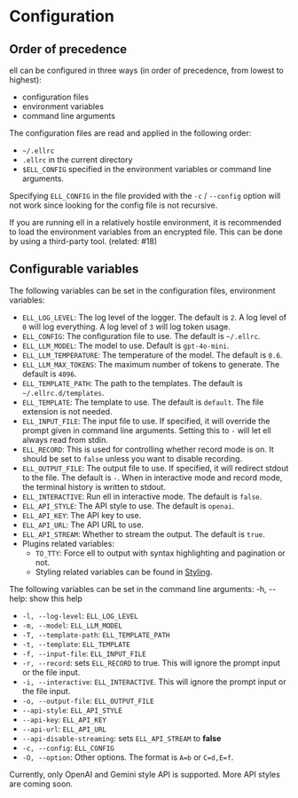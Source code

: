 # Configuration

## Order of precedence

ell can be configured in three ways (in order of precedence, from lowest to highest):

- configuration files
- environment variables
- command line arguments

The configuration files are read and applied in the following order:

- `~/.ellrc`
- `.ellrc` in the current directory
- `$ELL_CONFIG` specified in the environment variables or command line arguments.

Specifying `ELL_CONFIG` in the file provided with the `-c` / `--config` option will not work since looking for the config file is not recursive.

If you are running ell in a relatively hostile environment, it is recommended to load the environment variables from an encrypted file. This can be done by using a third-party tool. (related: #18)

## Configurable variables

The following variables can be set in the configuration files, environment variables:

- `ELL_LOG_LEVEL`: The log level of the logger. The default is `2`. A log level of `0` will log everything. A log level of `3` will log token usage.
- `ELL_CONFIG`: The configuration file to use. The default is `~/.ellrc`.
- `ELL_LLM_MODEL`: The model to use. Default is `gpt-4o-mini`.
- `ELL_LLM_TEMPERATURE`: The temperature of the model. The default is `0.6`.
- `ELL_LLM_MAX_TOKENS`: The maximum number of tokens to generate. The default is `4096`.
- `ELL_TEMPLATE_PATH`: The path to the templates. The default is `~/.ellrc.d/templates`.
- `ELL_TEMPLATE`: The template to use. The default is `default`. The file extension is not needed.
- `ELL_INPUT_FILE`: The input file to use. If specified, it will override the prompt given in command line arguments. Setting this to `-` will let ell always read from stdin. 
- `ELL_RECORD`: This is used for controlling whether record mode is on. It should be set to `false` unless you want to disable recording.  
- `ELL_OUTPUT_FILE`: The output file to use. If specified, it will redirect stdout to the file. The default is `-`. When in interactive mode and record mode, the terminal history is written to stdout.
- `ELL_INTERACTIVE`: Run ell in interactive mode. The default is `false`.
- `ELL_API_STYLE`: The API style to use. The default is `openai`.
- `ELL_API_KEY`: The API key to use.
- `ELL_API_URL`: The API URL to use.
- `ELL_API_STREAM`: Whether to stream the output. The default is `true`.
- Plugins related variables:
  - `TO_TTY`: Force ell to output with syntax highlighting and pagination or not. 
  - Styling related variables can be found in [Styling](docs/Styling.md).

The following variables can be set in the command line arguments:
  -h, --help: show this help

- `-l, --log-level`: `ELL_LOG_LEVEL`
- `-m, --model`: `ELL_LLM_MODEL`
- `-T, --template-path`: `ELL_TEMPLATE_PATH`
- `-t, --template`: `ELL_TEMPLATE`
- `-f, --input-file`: `ELL_INPUT_FILE`
- `-r, --record`: sets `ELL_RECORD` to true. This will ignore the prompt input or the file input.
- `-i, --interactive`: `ELL_INTERACTIVE`.  This will ignore the prompt input or the file input.
- `-o, --output-file`: `ELL_OUTPUT_FILE`
- `--api-style`: `ELL_API_STYLE`
- `--api-key`: `ELL_API_KEY`
- `--api-url`: `ELL_API_URL`
- `--api-disable-streaming`: sets `ELL_API_STREAM` to **false**
- `-c, --config`: `ELL_CONFIG`
- `-O, --option`: Other options. The format is `A=b` or `C=d,E=f`.

Currently, only OpenAI and Gemini style API is supported. More API styles are coming soon.